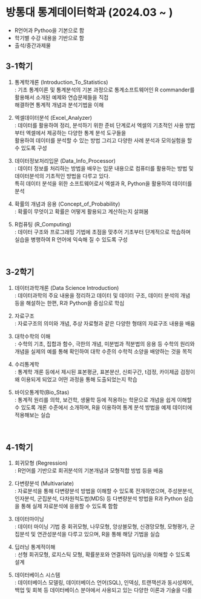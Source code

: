 # 방통대 통계데이터학과 (2024.03 ~ )
 - R언어과 Pythoo을 기본으로 함
 - 학기별 수강 내용을 기반으로 함
 - 출석/중간과제물

## 3-1학기

1. 통계학개론 (Introduction_To_Statistics) <br/>
 : 기초 통계이론 및 통계분석의 기본 과정으로 통계소프트웨어인 R commander를 활용해서 소개된 예제와 연습문제들을 직접 <br/> 해결하면 통계적 개념과 분석기법을 이해

2. 엑셀데이터분석 (Excel_Analyzer) <br/>
 : 데이터를 활용하여 정리, 분석하기 위한 준비 단계로서 엑셀의 기초적인 사용 방법부터 엑셀에서 제공하는 다양한 통계 분석 도구들을 <br/> 활용하여 데이터를 분석할 수 있는 방법 그리고 다양한 사례 분석과 모의실험을 할 수 있도록 구성

4. 데이터정보처리입문 (Data_Info_Processor)  <br/>
 : 데이터 정보를 처리하는 방법을 배우는 입문 내용으로 컴퓨터를 활용하는 방법 및 데이터분석의 기초적인 방법을 다루고 있다. <br/> 특히 데이터 분석을 위한 소프트웨어로서 엑셀과 R, Python을 활용하여 데이터를 분석

5. 확률의 개념과 응용 (Concept_of_Probability) <br/>
 : 확률이 무엇이고 확률은 어떻게 활용되고 계산하는지 살펴봄

7. R컴퓨팅 (R_Computing) <br/>
 : 데이터 구조와 프로그래밍 기법에 초점을 맞추어 기초부터 단계적으로 학습하며 실습을 병행하여 R 언어에 익숙해 질 수 있도록 구성

<br/>

## 3-2학기
1. 데이터과학개론 (Data Science Introduction) <br/>
  : 데이터과학의 주요 내용을 정리하고 데이터 및 데이터 구조, 데이터 분석의 개념 등을 해설하는 한편, R과 Python을 중심으로 학심

2. 자료구조 <br/>
  : 자료구조의 의미와 개념, 추상 자료형과 같은 다양한 형태의 자료구조 내용을 배움

3. 대학수학의 이해  <br/>
  : 수학의 기초, 집합과 함수, 극한의 개념, 미분법과 적분법의 응용 등 수학의 원리와 개념을 실제의 예를 통해 확인하여 대학 수준의 수학적 소양을 배양하는 것을 목적

4. 수리통계학 <br/>
  : 통계학 개론 등에서 제시된 표본평균, 표본분산, 신뢰구간, t검정, 카이제곱 검정이 왜 이용되게 되었고 어떤 과정을 통해 도출되었는지 학습

5. 바이오통계학(Bio_Stas) <br/>
  : 통계적 원리를 의학, 보건학, 생물학 등에 적용하는 학문으로  개념을 쉽게 이해할 수 있도록 개론 수준에서 소개하며, R을 이용하여 통계 분석 방법을 예제 데이터에 적용해보는 실습

<br/>

## 4-1학기

1. 회귀모형 (Regression) <br/>
  : R언어를 기반으로 회귀분석의 기본개념과 모형적합 방법 등을 배움

2. 다변량분석 (Multivariate) <br/>
  : 자료분석을 통해 다변량분석 방법을 이해할 수 있도록 전개하였으며, 주성분분석, 인자분석, 군집분석, 다차원척도법(MDS) 등 다변량분석 방법을 R과 Python 실습을 통해 실제 자료분석에 응용할 수 있도록 함함

3. 데이터마이닝  <br/>
  : 데이터 마이닝 기법 중 회귀모형, 나무모형, 앙상블모형, 신경망모형, 모형평가, 군집분석 및 연관성분석을 다루고 있으며, R을 통해 해당 기법을 실습

4. 딥러닝 통계적이해  <br/>
  : 선형 회귀모형, 로지스틱 모형, 확률분포와 연결하려 딥러닝을 이해할 수 있도록 설계

5. 데이터베이스 시스템 <br/>
  : 데이터베이스 모델링, 데이터베이스 언어(SQL), 인덱싱, 트랜잭션과 동시성제어, 백업 및 회복 등 데이터베이스 분야에서 사용되고 있는 다양한 이론과 기술을 다룸
